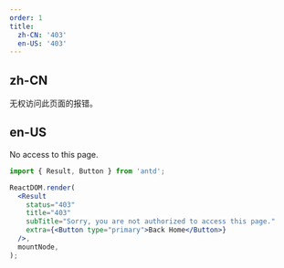 ```yaml
---
order: 1
title:
  zh-CN: '403'
  en-US: '403'
---
```


## zh-CN

无权访问此页面的报错。

## en-US

No access to this page.

```jsx
import { Result, Button } from 'antd';

ReactDOM.render(
  <Result
    status="403"
    title="403"
    subTitle="Sorry, you are not authorized to access this page."
    extra={<Button type="primary">Back Home</Button>}
  />,
  mountNode,
);
```
